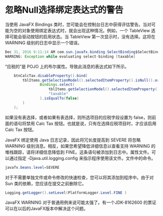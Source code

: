 # 忽略Null选择绑定表达式的警告

当使用 JavaFX Bindings 类时，您可能会在控制台日志中获得评估警告。当对可能为空的对象使用绑定表达式时，就会出现这种情况。例如，一个 TableView 选择可能会驱动按钮的启用状态。当 TableView 第一次显示时，没有选择。这将在WARNING 级别的日志中显示一个错误。

```java
Dec 31, 2016 9:11:14 AM com.sun.javafx.binding.SelectBinding$SelectBindingHelper getObservableValue
WARNING: Exception while evaluating select-binding [taxable]
```

“应税的”是 POJO 上的布尔属性。导致此消息的表达式如下所示。

```java
    btnCalcTax.disableProperty().bind(
        tblItems.getSelectionModel().selectedItemProperty().isNull().or(
                Bindings.select(
                    tblItems.getSelectionModel().selectedItemProperty(),
                    "taxable"
                ).isEqualTo(false)
        )
    );
```

如果没有表选择，或者如果有表选择，则所选项目的应税字段设置为 false，则前面的语句将禁用 Calc Tax 按钮。也就是说，只有在选择应税项目时，才应该启用 Calc Tax 按钮。

JavaFX 绑定使用 Java 日志记录，因此将冗长度提高到 SEVERE 将忽略 WARNING 级别消息。相反，如果您希望降低详细信息以查看支持 WARNING 的堆栈跟踪，请将详细信息降低到 FINE。这条语句被添加到日志中。属性文件。可以通过指定 -Djava.util.logging.config 来指示程序使用该文件。文件中的命令。

```java
javafx.beans.level=SEVERE
```

对于不需要单独文件或命令修改的快速检查，您可以将其添加到程序中。由于对 Sun 类的依赖，您应该在提交之前删除它。

```java
Logging.getLogger().setLevel(PlatformLogger.Level.FINE )
```

JavaFX WARNING 对于普通用例来说可能太强了。有一个JDK-8162600 的票证可以在以后的JavaFX版本中解决这个问题。